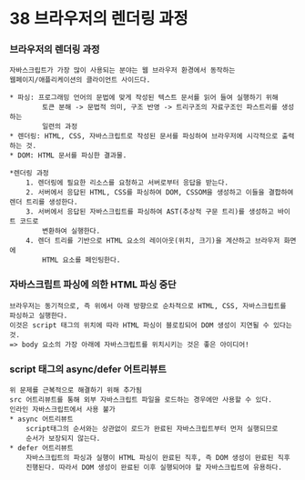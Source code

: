 # 38 브라우저의 렌더링 과정

### 브라우저의 렌더링 과정
    자바스크립트가 가장 많이 사용되는 분야는 웹 브라우저 환경에서 동작하는 
    웹페이지/애플리케이션의 클라이언트 사이드다.

    * 파싱: 프로그래밍 언어의 문법에 맞게 작성된 텍스트 문서를 읽어 들여 실행하기 위해
            토큰 분해 -> 문법적 의미, 구조 반영 -> 트리구조의 자료구조인 파스트리를 생성하는
            일련의 과정
    * 렌더링: HTML, CSS, 자바스크립트로 작성된 문서를 파싱하여 브라우저에 시각적으로 출력하는 것.
    * DOM: HTML 문서를 파싱한 결과물.
    
    *렌더링 과정
        1. 렌더링에 필요한 리소스를 요청하고 서버로부터 응답을 받는다.
        2. 서버에서 응답된 HTML, CSS를 파싱하여 DOM, CSSOM을 생성하고 이들을 결합하여 렌더 트리를 생성한다.
        3. 서버에서 응답된 자바스크립트를 파싱하여 AST(추상적 구문 트리)를 생성하고 바이트 코드로 
            변환하여 실행한다. 
        4. 렌더 트리를 기반으로 HTML 요소의 레이아웃(위치, 크기)을 계산하고 브라우저 화면에
            HTML 요소를 페인팅한다.

### 자바스크립트 파싱에 의한 HTML 파싱 중단
    브라우저는 동기적으로, 즉 위에서 아래 방향으로 순차적으로 HTML, CSS, 자바스크립트를 파싱하고 실행한다.
    이것은 script 태그의 위치에 따라 HTML 파싱이 블로킹되어 DOM 생성이 지연될 수 있다는 것.
    => body 요소의 가장 아래에 자바스크립트를 위치시키는 것은 좋은 아이디어!

### script 태그의 async/defer 어트리뷰트
    위 문제를 근복적으로 해결하기 위해 추가됨
    src 어트리뷰트를 통해 외부 자바스크립트 파일을 로드하는 경우에만 사용할 수 있다.
    인라인 자바스크립트에서 사용 불가
    * async 어트리뷰트
        script태그의 순서와는 상관없이 로드가 완료된 자바스크립트부터 먼저 실행되므로 
        순서가 보장되지 않는다.
    * defer 어트리뷰트
        자바스크립트의 파싱과 실행이 HTML 파싱이 완료된 직후, 즉 DOM 생성이 완료된 직후
        진행된다. 따라서 DOM 생성이 완료된 이후 실행되어야 할 자바스크립트에 유용하다.
